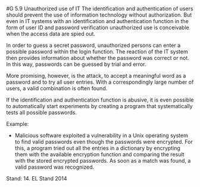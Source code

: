 #G 5.9 Unauthorized use of IT
The identification and authentication of users should prevent the use of information technology without authorization. But even in IT systems with an identification and authentication function in the form of user ID and password verification unauthorized use is conceivable when the access data are spied out.

In order to guess a secret password, unauthorized persons can enter a possible password within the login function. The reaction of the IT system then provides information about whether the password was correct or not. In this way, passwords can be guessed by trial and error.

More promising, however, is the attack, to accept a meaningful word as a password and to try all user entries. With a correspondingly large number of users, a valid combination is often found.

If the identification and authentication function is abusive, it is even possible to automatically start experiments by creating a program that systematically tests all possible passwords.

Example:

* Malicious software exploited a vulnerability in a Unix operating system to find valid passwords even though the passwords were encrypted. For this, a program tried out all the entries in a dictionary by encrypting them with the available encryption function and comparing the result with the stored encrypted passwords. As soon as a match was found, a valid password was recognized.


Stand: 14. EL Stand 2014



